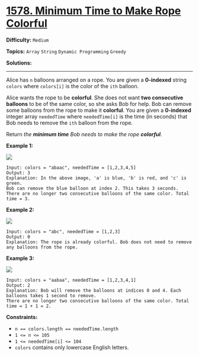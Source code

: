 # [1578. Minimum Time to Make Rope Colorful](https://leetcode.com/problems/minimum-time-to-make-rope-colorful/)

**Difficulty:** `Medium`

**Topics:** `Array` `String` `Dynamic Programming` `Greedy`

**Solutions:** 

---

Alice has `n` balloons arranged on a rope. You are given a **0-indexed** string `colors` where `colors[i]` is the color of the `ith` balloon.

Alice wants the rope to be **colorful**. She does not want **two consecutive balloons** to be of the same color, so she asks Bob for help. Bob can remove some balloons from the rope to make it **colorful**. You are given a **0-indexed** integer array `neededTime` where `neededTime[i]` is the time (in seconds) that Bob needs to remove the `ith` balloon from the rope.

Return *the **minimum time** Bob needs to make the rope **colorful***.

**Example 1:**

![](https://assets.leetcode.com/uploads/2021/12/13/ballon1.jpg)

```
Input: colors = "abaac", neededTime = [1,2,3,4,5]
Output: 3
Explanation: In the above image, 'a' is blue, 'b' is red, and 'c' is green.
Bob can remove the blue balloon at index 2. This takes 3 seconds.
There are no longer two consecutive balloons of the same color. Total time = 3.
```

**Example 2:**

![](https://assets.leetcode.com/uploads/2021/12/13/balloon2.jpg)

```
Input: colors = "abc", neededTime = [1,2,3]
Output: 0
Explanation: The rope is already colorful. Bob does not need to remove any balloons from the rope.
```

**Example 3:**

![](https://assets.leetcode.com/uploads/2021/12/13/balloon3.jpg)

```
Input: colors = "aabaa", neededTime = [1,2,3,4,1]
Output: 2
Explanation: Bob will remove the balloons at indices 0 and 4. Each balloons takes 1 second to remove.
There are no longer two consecutive balloons of the same color. Total time = 1 + 1 = 2.
```

**Constraints:**

* `n == colors.length == neededTime.length`
* `1 <= n <= 105`
* `1 <= neededTime[i] <= 104`
* `colors` contains only lowercase English letters.